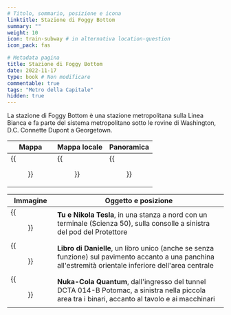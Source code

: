 ```yaml
---
# Titolo, sommario, posizione e icona
linktitle: Stazione di Foggy Bottom
summary: ""
weight: 10
icon: train-subway # in alternativa location-question
icon_pack: fas

# Metadata pagina
title: Stazione di Foggy Bottom
date: 2022-11-17
type: book # Non modificare
commentable: true
tags: "Metro della Capitale"
hidden: true
---
```




La stazione di Foggy Bottom è una stazione metropolitana sulla Linea Bianca e fa parte del sistema metropolitano sotto le rovine di Washington, D.C. Connette Dupont a Georgetown.

| Mappa | Mappa locale | Panoramica |
| ----- | ------------ | ---------- |
| {{<figure src="fo3/Foggy_Bottom_loc.webp">}}  | {{<figure src="fo3/Metro_Foggy_Bottom_Station_map.webp">}}  | {{<figure src="fo3/Foggy_Bottom_station.webp">}}  |

| Immagine | Oggetto e posizione |
| -------- | ------------------- |
| {{<figure src="fo3/Nikola_Tesla_and_You_FBS.jpg">}}  |  **Tu e Nikola Tesla**, in una stanza a nord con un terminale (Scienza 50), sulla consolle a sinistra del pod del Protettore |
| {{<figure src="fo3/Danielle's_book_FBS-1.webp">}}  | **Libro di Danielle**, un libro unico (anche se senza funzione) sul pavimento accanto a una panchina all'estremità orientale inferiore dell'area centrale  |
| {{<figure src="fo3/NCQ_Foggy Bottom_Station.jpg">}}  | **Nuka-Cola Quantum**, dall'ingresso del tunnel DCTA 014-B Potomac, a sinistra nella piccola area tra i binari, accanto al tavolo e ai macchinari  |